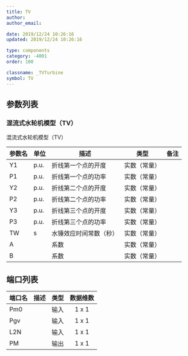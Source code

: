 ```yaml
---
title: TV
author:
author_email:

date: 2019/12/24 10:26:16
updated: 2019/12/24 10:26:16

type: components
category: -4001
order: 100

classname: _TVTurbine
symbol: TV
---
```


## 参数列表

### 混流式水轮机模型（TV）

混流式水轮机模型（TV）


| 参数名 | 单位 | 描述 | 类型 | 备注 |
| ------ | ---- | ---- |:----:| ---- |
| Y1 | p.u. | 折线第一个点的开度 | 实数（常量） |  |
| P1 | p.u. | 折线第一个点的功率 | 实数（常量） |  |
| Y2 | p.u. | 折线第二个点的开度 | 实数（常量） |  |
| P2 | p.u. | 折线第二个点的功率 | 实数（常量） |  |
| Y3 | p.u. | 折线第三个点的开度 | 实数（常量） |  |
| P3 | p.u. | 折线第三个点的功率 | 实数（常量） |  |
| TW | s | 水锤效应时间常数（秒） | 实数（常量） |  |
| A |  | 系数 | 实数（常量） |  |
| B |  | 系数 | 实数（常量） |  |



## 端口列表

| 端口名 | 描述 | 类型 | 数据维数 |
| ------ | ---- |:----:|:--------:|
| Pm0 |  | 输入 | 1 x 1 |
| Pgv |  | 输入 | 1 x 1 |
| L2N |  | 输入 | 1 x 1 |
| PM |  | 输出 | 1 x 1 |




